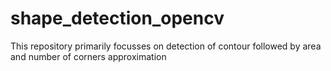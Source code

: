 # shape_detection_opencv
This repository primarily focusses on detection of contour followed by area and number of corners approximation

